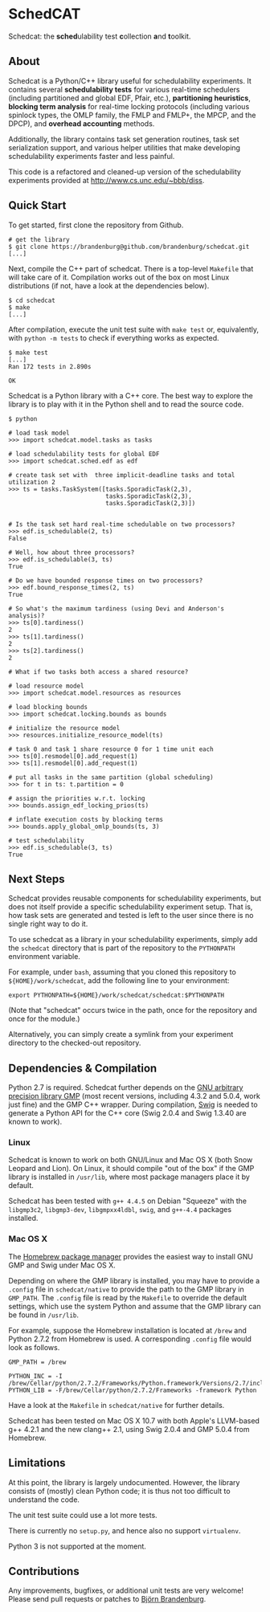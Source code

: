 # SchedCAT
Schedcat: the **sched**ulability test **c**ollection **a**nd **t**oolkit.

## About

Schedcat is a Python/C++ library useful for schedulability experiments. It contains several **schedulability tests** for various real-time schedulers (including partitioned and global EDF, Pfair, etc.), **partitioning heuristics**, **blocking term analysis** for real-time locking protocols (including various spinlock types, the OMLP family, the FMLP and FMLP+, the MPCP, and the DPCP), and **overhead accounting** methods.

Additionally, the library contains task set generation routines, task set serialization support, and various helper utilities that make developing schedulability experiments faster and less painful.

This code is a refactored and cleaned-up version of the schedulability experiments provided at http://www.cs.unc.edu/~bbb/diss.

## Quick Start

To get started, first clone the repository from Github.

	# get the library 
	$ git clone https://brandenburg@github.com/brandenburg/schedcat.git
	[...]

Next, compile the C++ part of schedcat. There is a top-level `Makefile` that will take care of it. Compilation works out of the box on most Linux distributions (if not, have a look at the dependencies below).

	$ cd schedcat
	$ make
	[...]

After compilation,  execute the unit test suite with `make test` or, equivalently, with `python -m tests` to check if everything works as expected.


    $ make test
    [...]
    Ran 172 tests in 2.890s

    OK


Schedcat is a Python library with a C++ core. The best way to explore the library is to play with it in the Python shell and to read the source code.

	$ python
	
	# load task model
	>>> import schedcat.model.tasks as tasks

	# load schedulability tests for global EDF
	>>> import schedcat.sched.edf as edf

	# create task set with  three implicit-deadline tasks and total utilization 2
	>>> ts = tasks.TaskSystem([tasks.SporadicTask(2,3),
	                           tasks.SporadicTask(2,3),
	                           tasks.SporadicTask(2,3)])

	
	# Is the task set hard real-time schedulable on two processors?
	>>> edf.is_schedulable(2, ts)
	False
	
	# Well, how about three processors?
	>>> edf.is_schedulable(3, ts)
	True
	
	# Do we have bounded response times on two processors?
	>>> edf.bound_response_times(2, ts)
	True
	
	# So what's the maximum tardiness (using Devi and Anderson's analysis)?
	>>> ts[0].tardiness()
	2
	>>> ts[1].tardiness()
	2
	>>> ts[2].tardiness()
	2

    # What if two tasks both access a shared resource? 
    
    # load resource model
    >>> import schedcat.model.resources as resources

    # load blocking bounds
    >>> import schedcat.locking.bounds as bounds

    # initialize the resource model
    >>> resources.initialize_resource_model(ts)

    # task 0 and task 1 share resource 0 for 1 time unit each
    >>> ts[0].resmodel[0].add_request(1)
    >>> ts[1].resmodel[0].add_request(1)

    # put all tasks in the same partition (global scheduling)
    >>> for t in ts: t.partition = 0

    # assign the priorities w.r.t. locking
    >>> bounds.assign_edf_locking_prios(ts)

    # inflate execution costs by blocking terms
    >>> bounds.apply_global_omlp_bounds(ts, 3)

    # test schedulability
    >>> edf.is_schedulable(3, ts)
    True


## Next Steps

Schedcat provides reusable components for schedulability experiments, but does not itself provide a specific schedulability experiment setup. That is, how task sets are generated and tested is left to the user since there is no single right way to do it.

To use schedcat as a library in your schedulability experiments, 
simply add the `schedcat` directory that is part of the repository to the `PYTHONPATH` environment variable.

For example, under `bash`, assuming that you cloned this repository to `${HOME}/work/schedcat`, add the following line to your environment: 

    export PYTHONPATH=${HOME}/work/schedcat/schedcat:$PYTHONPATH

(Note that "schedcat" occurs twice in the path, once for the repository and once for the module.)

Alternatively, you can simply create a symlink from your experiment directory to the checked-out repository.

## Dependencies & Compilation

Python 2.7 is required. Schedcat further depends on the [GNU arbitrary precision library GMP](http://gmplib.org/) (most recent versions, including 4.3.2 and 5.0.4, work just fine) and the GMP C++ wrapper. During compilation, [Swig](http://www.swig.org/) is needed to generate a Python API for the C++ core (Swig 2.0.4 and Swig 1.3.40 are known to work).

### Linux

Schedcat is known to work on both GNU/Linux and Mac OS X (both Snow Leopard and Lion). On Linux, it should compile "out of the box" if the GMP library is installed in `/usr/lib`, where most package managers place it by default.

Schedcat has been tested with `g++ 4.4.5` on Debian "Squeeze" with the  `libgmp3c2`, `libgmp3-dev`, `libgmpxx4ldbl`, `swig`, and `g++-4.4`  packages installed.

### Mac OS X

The [Homebrew package manager](http://mxcl.github.com/homebrew/) provides the easiest way to install GNU GMP and Swig under Mac OS X.

Depending on where the GMP library is installed, you may have to provide a `.config` file in `schedcat/native` to provide the path to the GMP library in `GMP_PATH`. The `.config` file is read by the `Makefile` to override the default settings, which use the system Python and assume that the GMP library can be found in `/usr/lib`.

For example, suppose the Homebrew installation is located at `/brew` and Python 2.7.2 from Homebrew is used. A corresponding `.config` file would look as follows.

    GMP_PATH = /brew

    PYTHON_INC = -I /brew/Cellar/python/2.7.2/Frameworks/Python.framework/Versions/2.7/include/python2.7
    PYTHON_LIB = -F/brew/Cellar/python/2.7.2/Frameworks -framework Python


Have a look at the `Makefile` in `schedcat/native` for further details.

Schedcat has been tested on Mac OS X 10.7 with both Apple's LLVM-based g++ 4.2.1 and the new clang++ 2.1, using Swig 2.0.4 and GMP 5.0.4 from Homebrew.


## Limitations

At this point, the library is largely undocumented. However, the library consists of (mostly) clean Python code; it is thus not too difficult to understand the code. 

The unit test suite could use a lot more tests.

There is currently no `setup.py`, and hence also no support `virtualenv`.

Python 3 is not supported at the moment.

## Contributions

Any improvements, bugfixes, or additional unit tests are very welcome! Please send pull requests or patches to [Björn Brandenburg](http://www.mpi-sws.org/~bbb).
